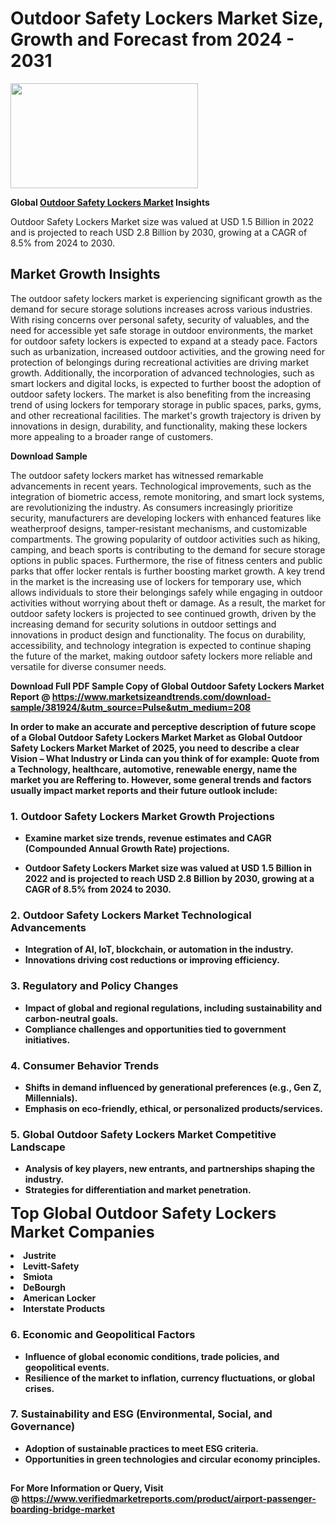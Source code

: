 <H1>Outdoor Safety Lockers Market Size, Growth and Forecast from 2024 - 2031</H1><img class="aligncenter size-medium wp-image-584254" src="https://thirdeyenews.in/wp-content/uploads/2024/09/Global-Market-Research-300x168.jpeg" alt="" width="300" height="168" /><p><strong>Global&nbsp;<a href="https://www.marketsizeandtrends.com/download-sample/381924/&amp;utm_source=Pulse&amp;utm_medium=208">Outdoor Safety Lockers Market</a> Insights</strong></p><p>Outdoor Safety Lockers Market size was valued at USD 1.5 Billion in 2022 and is projected to reach USD 2.8 Billion by 2030, growing at a CAGR of 8.5% from 2024 to 2030.</p><p><h2>Market Growth Insights</h2> <p>The outdoor safety lockers market is experiencing significant growth as the demand for secure storage solutions increases across various industries. With rising concerns over personal safety, security of valuables, and the need for accessible yet safe storage in outdoor environments, the market for outdoor safety lockers is expected to expand at a steady pace. Factors such as urbanization, increased outdoor activities, and the growing need for protection of belongings during recreational activities are driving market growth. Additionally, the incorporation of advanced technologies, such as smart lockers and digital locks, is expected to further boost the adoption of outdoor safety lockers. The market is also benefiting from the increasing trend of using lockers for temporary storage in public spaces, parks, gyms, and other recreational facilities. The market's growth trajectory is driven by innovations in design, durability, and functionality, making these lockers more appealing to a broader range of customers.</p> <p><strong>Download Sample</strong></p> <p>The outdoor safety lockers market has witnessed remarkable advancements in recent years. Technological improvements, such as the integration of biometric access, remote monitoring, and smart lock systems, are revolutionizing the industry. As consumers increasingly prioritize security, manufacturers are developing lockers with enhanced features like weatherproof designs, tamper-resistant mechanisms, and customizable compartments. The growing popularity of outdoor activities such as hiking, camping, and beach sports is contributing to the demand for secure storage options in public spaces. Furthermore, the rise of fitness centers and public parks that offer locker rentals is further boosting market growth. A key trend in the market is the increasing use of lockers for temporary use, which allows individuals to store their belongings safely while engaging in outdoor activities without worrying about theft or damage. As a result, the market for outdoor safety lockers is projected to see continued growth, driven by the increasing demand for security solutions in outdoor settings and innovations in product design and functionality. The focus on durability, accessibility, and technology integration is expected to continue shaping the future of the market, making outdoor safety lockers more reliable and versatile for diverse consumer needs.</p> <p><strong></p><p><span class=""><strong>Download Full PDF Sample Copy of Global Outdoor Safety Lockers Market Report</strong> @ <a href="https://www.marketsizeandtrends.com/download-sample/381924/&amp;utm_source=Pulse&amp;utm_medium=208" target="_blank">https://www.marketsizeandtrends.com/download-sample/381924/&amp;utm_source=Pulse&amp;utm_medium=208</a></span></p><p>In order to make an accurate and perceptive description of future scope of a Global&nbsp;Outdoor Safety Lockers Market Market as Global&nbsp;Outdoor Safety Lockers Market Market of 2025, you need to describe a clear Vision &ndash; What Industry or Linda can you think of for example: Quote from a Technology, healthcare, automotive, renewable energy, name the market you are Reffering to. However, some general trends and factors usually impact market reports and their future outlook include:</p><h3>1.&nbsp;<strong>Outdoor Safety Lockers Market Growth Projections</strong></h3><ul><li>Examine market size trends, revenue estimates and CAGR (Compounded Annual Growth Rate) projections.</li><li><p>Outdoor Safety Lockers Market size was valued at USD 1.5 Billion in 2022 and is projected to reach USD 2.8 Billion by 2030, growing at a CAGR of 8.5% from 2024 to 2030.</p></li></ul><h3>2.&nbsp;<strong>Outdoor Safety Lockers Market Technological Advancements</strong></h3><ul><li>Integration of AI, IoT, blockchain, or automation in the industry.</li><li>Innovations driving cost reductions or improving efficiency.</li></ul><h3>3.&nbsp;<strong>Regulatory and Policy Changes</strong></h3><ul><li>Impact of global and regional regulations, including sustainability and carbon-neutral goals.</li><li>Compliance challenges and opportunities tied to government initiatives.</li></ul><h3>4.&nbsp;<strong>Consumer Behavior Trends</strong></h3><ul><li>Shifts in demand influenced by generational preferences (e.g., Gen Z, Millennials).</li><li>Emphasis on eco-friendly, ethical, or personalized products/services.</li></ul><h3>5.&nbsp;<strong>Global Outdoor Safety Lockers Market Competitive Landscape</strong></h3><ul><li>Analysis of key players, new entrants, and partnerships shaping the industry.</li><li>Strategies for differentiation and market penetration.</li></ul><p data-pm-slice="1 1 []"><span style="color: inherit; font-family: inherit; font-size: 25px;">Top Global Outdoor Safety Lockers Market Companies</span></p><div class="" data-test-id=""><p><li>Justrite</li><li> Levitt-Safety</li><li> Smiota</li><li> DeBourgh</li><li> American Locker</li><li> Interstate Products</li></p></div><h3>6.&nbsp;<strong>Economic and Geopolitical Factors</strong></h3><ul><li>Influence of global economic conditions, trade policies, and geopolitical events.</li><li>Resilience of the market to inflation, currency fluctuations, or global crises.</li></ul><h3>7.&nbsp;<strong>Sustainability and ESG (Environmental, Social, and Governance)</strong></h3><ul><li>Adoption of sustainable practices to meet ESG criteria.</li><li>Opportunities in green technologies and circular economy principles.</li></ul><h2><strong style="font-size: 14px;">For More Information or Query, Visit @&nbsp;</strong><a style="background-color: #ffffff; font-size: 14px;" href="https://www.marketsizeandtrends.com/report/outdoor-safety-lockers-market/" target="_blank">https://www.verifiedmarketreports.com/product/airport-passenger-boarding-bridge-market</a></h2>
